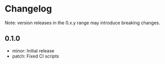 # Changelog
Note: version releases in the 0.x.y range may introduce breaking changes.

## 0.1.0

- minor: Initial release
- patch: Fixed CI scripts

